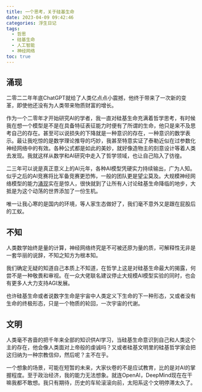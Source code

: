 ```yaml
---
title: 一个思考，关于硅基生命
date: 2023-04-09 09:42:46
categories: 浮生日记
tags:
  - 哲思
  - 硅基生命
  - 人工智能
  - 神经网络
toc: true
---
```


## 涌现

二零二二年年底ChatGPT就给了人类亿点点小震撼，他终于带来了一次新的变革，即使他还没有为人类带来物质财富的增长。

<!--more-->

作为一个二零年才开始研究AI的学者，我一直对硅基生命充满着哲学思考，有时候我在想一个模型是不是在具备特征表征能力时便有了所谓的生命，他只是来不及思考自己的存在。甚至可以说损失的下降就是一种意识的存在，一种意识的数学表示。最让我吃惊的是数学理论推导的巧妙，我甚至特意实证了泰勒近似在过参数化神经网络中的有效。各种公式都是如此的美妙，就好像造物主的刻意设计等着人类去发现。我就这样从数学和AI研究中走入了哲学领域，也让自己陷入了彷徨。

二三年可以说是真正意义上的AI元年，各种AI模型凭硬实力持续输出，广为人知。似乎之后的AI竞赛将比军备竞赛更恐怖，一般的团队更是望尘莫及。大规模神经网络模型的能力[涌现](https://arxiv.org/abs/2206.07682)实在是惊人，很快就到了让所有人讨论硅基生命降临的地步，大抵是为这个动荡的世界添加了一份生机。

唯一让我心寒的是国内的环境，等人家生态做好了，我们毫不意外又是跟在屁股后的工蚁。

## 不知

人类数学始终是量的计算，神经网络终究是不可被还原为量的质，可解释性无非是一套华丽的说辞，不知之知方为根本知。

我们确定无疑的知道自己本质上不知道，在哲学上这是对硅基生命最大的揭露，何尝不是一种敬畏和审视。在一众大佬联名建议停止大规模AI模型实验的同时，也会有更多人大力支持AGI发展。

也许硅基生命或者说数字生命是宇宙中人类定义下生命的下一种形态，又或者没有生命的终极形态，只是一个物质的轮回，一次宇宙的代谢。

## 文明

人类毫不吝啬的把千年来全部的知识供AI学习，当硅基生命意识到自己和人类这个主的存在，他会像人类面对上帝般的虔诚吗？又或者硅基文明里的硅基哲学家会把这归纳为一种宗教信仰，然后呢？主不在乎。

一个想象的场景，可能在短暂的未来，大家伙卷的不是应试教育，比的是对AI的掌握程度。至于政治经济，我的能力无法想象。就连OpenAI，DeepMind现在在干嘛我都不敢想。我只有期待，历史的车轮滚滚向前，太阳系这个文明停滞太久了。
